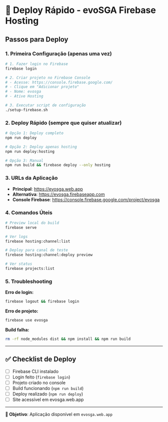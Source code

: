 # 🚀 Deploy Rápido - evoSGA Firebase Hosting

## Passos para Deploy

### 1. Primeira Configuração (apenas uma vez)

```bash
# 1. Fazer login no Firebase
firebase login

# 2. Criar projeto no Firebase Console
# - Acesse: https://console.firebase.google.com/
# - Clique em "Adicionar projeto"
# - Nome: evosga
# - Ative Hosting

# 3. Executar script de configuração
./setup-firebase.sh
```

### 2. Deploy Rápido (sempre que quiser atualizar)

```bash
# Opção 1: Deploy completo
npm run deploy

# Opção 2: Deploy apenas hosting
npm run deploy:hosting

# Opção 3: Manual
npm run build && firebase deploy --only hosting
```

### 3. URLs da Aplicação

- **Principal**: https://evosga.web.app
- **Alternativa**: https://evosga.firebaseapp.com
- **Console Firebase**: https://console.firebase.google.com/project/evosga

### 4. Comandos Úteis

```bash
# Preview local do build
firebase serve

# Ver logs
firebase hosting:channel:list

# Deploy para canal de teste
firebase hosting:channel:deploy preview

# Ver status
firebase projects:list
```

### 5. Troubleshooting

**Erro de login:**
```bash
firebase logout && firebase login
```

**Erro de projeto:**
```bash
firebase use evosga
```

**Build falha:**
```bash
rm -rf node_modules dist && npm install && npm run build
```

---

## ✅ Checklist de Deploy

- [ ] Firebase CLI instalado
- [ ] Login feito (`firebase login`)
- [ ] Projeto criado no console
- [ ] Build funcionando (`npm run build`)
- [ ] Deploy realizado (`npm run deploy`)
- [ ] Site acessível em evosga.web.app

---

**🎯 Objetivo**: Aplicação disponível em `evosga.web.app`